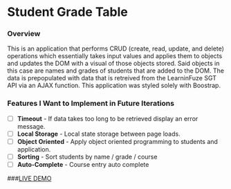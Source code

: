 # Student Grade Table

### Overview

This is an application that performs CRUD (create, read, update, and delete) operations which essentially takes input values and applies them to objects and updates the DOM with a visual of those objects stored. Said objects in this case are names and grades of students that are added to the DOM. The data is prepopulated with data that is retreived from the LearninFuze SGT API via an AJAX function. This application was styled solely with Boostrap.

### Features I Want to Implement in Future Iterations
- [ ] **Timeout** - If data takes too long to be retrieved display an error message.
- [ ] **Local Storage** - Local state storage between page loads.
- [ ] **Object Oriented** - Apply object oriented programming to students and application.
- [ ] **Sorting** - Sort students by name / grade / course
- [ ] **Auto-Complete** - Course entry auto complete

###[LIVE DEMO](http://ekwon86.github.io/SGT)


